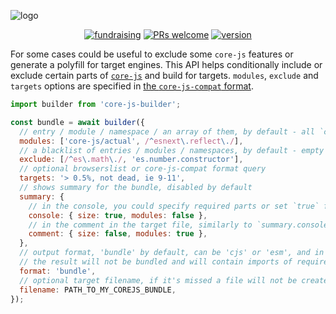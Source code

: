 ![logo](https://user-images.githubusercontent.com/2213682/146607186-8e13ddef-26a4-4ebf-befd-5aac9d77c090.png)

<div align="center">

[![fundraising](https://opencollective.com/core-js/all/badge.svg?label=fundraising)](https://opencollective.com/core-js) [![PRs welcome](https://img.shields.io/badge/PRs-welcome-brightgreen.svg)](https://github.com/zloirock/core-js/blob/master/CONTRIBUTING.md) [![version](https://img.shields.io/npm/v/core-js-builder.svg)](https://www.npmjs.com/package/core-js-builder)

</div>

For some cases could be useful to exclude some `core-js` features or generate a polyfill for target engines. This API helps conditionally include or exclude certain parts of [`core-js`](https://github.com/zloirock/core-js) and build for targets. `modules`, `exclude` and `targets` options are specified in [the `core-js-compat` format](https://github.com/zloirock/core-js/tree/master/packages/core-js-compat).

```js
import builder from 'core-js-builder';

const bundle = await builder({
  // entry / module / namespace / an array of them, by default - all `core-js` modules
  modules: ['core-js/actual', /^esnext\.reflect\./],
  // a blacklist of entries / modules / namespaces, by default - empty list
  exclude: [/^es\.math\./, 'es.number.constructor'],
  // optional browserslist or core-js-compat format query
  targets: '> 0.5%, not dead, ie 9-11',
  // shows summary for the bundle, disabled by default
  summary: {
    // in the console, you could specify required parts or set `true` for enable all of them
    console: { size: true, modules: false },
    // in the comment in the target file, similarly to `summary.console`
    comment: { size: false, modules: true },
  },
  // output format, 'bundle' by default, can be 'cjs' or 'esm', and in this case
  // the result will not be bundled and will contain imports of required modules
  format: 'bundle',
  // optional target filename, if it's missed a file will not be created
  filename: PATH_TO_MY_COREJS_BUNDLE,
});
```
